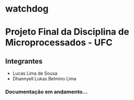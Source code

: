 # watchdog
# Projeto Final da Disciplina de Microprocessados - UFC
## Integrantes
  * Lucas Lima de Sousa
  * Dhannyell Lukas Belmino Lima
  
### Documentação em andamento...

